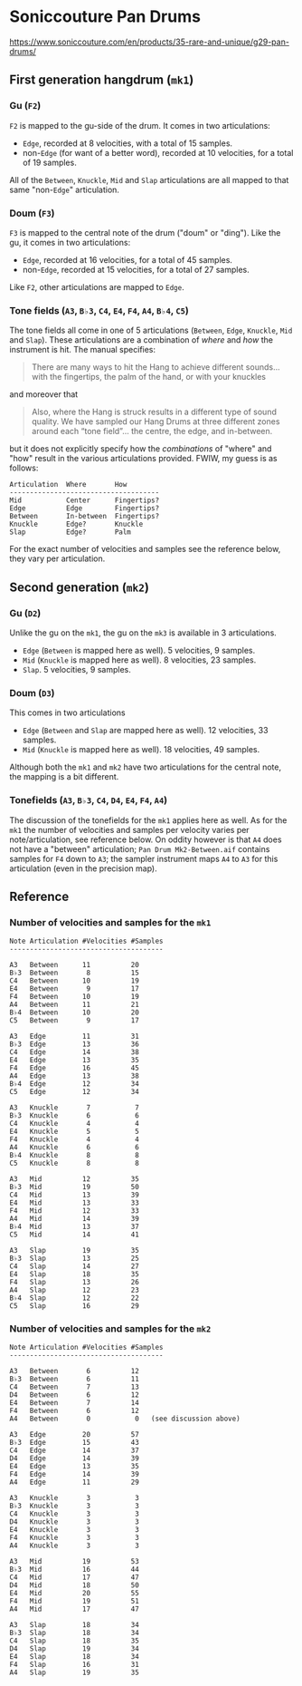 # Soniccouture Pan Drums

https://www.soniccouture.com/en/products/35-rare-and-unique/g29-pan-drums/

## First generation hangdrum (`mk1`)

### Gu (`F2`)

`F2` is mapped to the gu-side of the drum. It comes in two articulations:

* `Edge`, recorded at 8 velocities, with a total of 15 samples.
* non-`Edge` (for want of a better word), recorded at 10 velocities, for a total
  of 19 samples.

All of the `Between`, `Knuckle`, `Mid` and `Slap` articulations are all mapped
to that same "non-`Edge`" articulation.

### Doum (`F3`)

`F3` is mapped to the central note of the drum ("doum" or "ding"). Like the gu,
it comes in two articulations:

* `Edge`, recorded at 16 velocities, for a total of 45 samples.
* non-`Edge`, recorded at 15 velocities, for a total of 27 samples.

Like `F2`, other articulations are mapped to `Edge`.

### Tone fields (`A3`, `B♭3`, `C4`, `E4`, `F4`, `A4`, `B♭4`, `C5`)

The tone fields all come in one of 5 articulations (`Between`, `Edge`,
`Knuckle`, `Mid` and `Slap`). These articulations are a combination of _where_
and _how_ the instrument is hit. The manual specifies:

> There are many ways to hit the Hang to achieve different sounds... with the
> fingertips, the palm of the hand, or with your knuckles

and moreover that

> Also, where the Hang is struck results in a different type of sound quality.
> We have sampled our Hang Drums at three different zones around each “tone
> field”... the centre, the edge, and in-between.

but it does not explicitly specify how the _combinations_ of "where" and "how"
result in the various articulations provided. FWIW, my guess is as follows:

```
Articulation  Where       How
-------------------------------------
Mid           Center      Fingertips?
Edge          Edge        Fingertips?
Between       In-between  Fingertips?
Knuckle       Edge?       Knuckle
Slap          Edge?       Palm
```

For the exact number of velocities and samples see the reference below,
they vary per articulation.

## Second generation (`mk2`)

### Gu (`D2`)

Unlike the gu on the `mk1`, the gu on the `mk3` is available in 3 articulations.

* `Edge` (`Between` is mapped here as well). 5 velocities, 9 samples.
* `Mid` (`Knuckle` is mapped here as well). 8 velocities, 23 samples.
* `Slap`. 5 velocities, 9 samples.

### Doum (`D3`)

This comes in two articulations

* `Edge` (`Between` and `Slap` are mapped here as well). 12 velocities, 33 samples.
* `Mid` (`Knuckle` is mapped here as well). 18 velocities, 49 samples.

Although both the `mk1` and `mk2` have two articulations for the central note,
the mapping is a bit different.

### Tonefields (`A3`, `B♭3`, `C4`, `D4`, `E4`, `F4`, `A4`)

The discussion of the tonefields for the `mk1` applies here as well.
As for the `mk1` the number of velocities and samples per velocity varies
per note/articulation, see reference below. On oddity however is that `A4`
does not have a "between" articulation; `Pan Drum Mk2-Between.aif` contains
samples for `F4` down to `A3`; the sampler instrument maps `A4` to `A3` for
this articulation (even in the precision map).

## Reference

### Number of velocities and samples for the `mk1`

```
Note Articulation #Velocities #Samples
--------------------------------------

A3   Between      11          20
B♭3  Between       8          15
C4   Between      10          19
E4   Between       9          17
F4   Between      10          19
A4   Between      11          21
B♭4  Between      10          20
C5   Between       9          17

A3   Edge         11          31
B♭3  Edge         13          36
C4   Edge         14          38
E4   Edge         13          35
F4   Edge         16          45
A4   Edge         13          38
B♭4  Edge         12          34
C5   Edge         12          34

A3   Knuckle       7           7
B♭3  Knuckle       6           6
C4   Knuckle       4           4
E4   Knuckle       5           5
F4   Knuckle       4           4
A4   Knuckle       6           6
B♭4  Knuckle       8           8
C5   Knuckle       8           8

A3   Mid          12          35
B♭3  Mid          19          50
C4   Mid          13          39
E4   Mid          13          33
F4   Mid          12          33
A4   Mid          14          39
B♭4  Mid          13          37
C5   Mid          14          41

A3   Slap         19          35
B♭3  Slap         13          25
C4   Slap         14          27
E4   Slap         18          35
F4   Slap         13          26
A4   Slap         12          23
B♭4  Slap         12          22
C5   Slap         16          29
```

### Number of velocities and samples for the `mk2`

```
Note Articulation #Velocities #Samples
--------------------------------------

A3   Between       6          12
B♭3  Between       6          11
C4   Between       7          13
D4   Between       6          12
E4   Between       7          14
F4   Between       6          12
A4   Between       0           0   (see discussion above)

A3   Edge         20          57
B♭3  Edge         15          43
C4   Edge         14          37
D4   Edge         14          39
E4   Edge         13          35
F4   Edge         14          39
A4   Edge         11          29

A3   Knuckle       3           3
B♭3  Knuckle       3           3
C4   Knuckle       3           3
D4   Knuckle       3           3
E4   Knuckle       3           3
F4   Knuckle       3           3
A4   Knuckle       3           3

A3   Mid          19          53
B♭3  Mid          16          44
C4   Mid          17          47
D4   Mid          18          50
E4   Mid          20          55
F4   Mid          19          51
A4   Mid          17          47

A3   Slap         18          34
B♭3  Slap         18          34
C4   Slap         18          35
D4   Slap         19          34
E4   Slap         18          34
F4   Slap         16          31
A4   Slap         19          35
```
